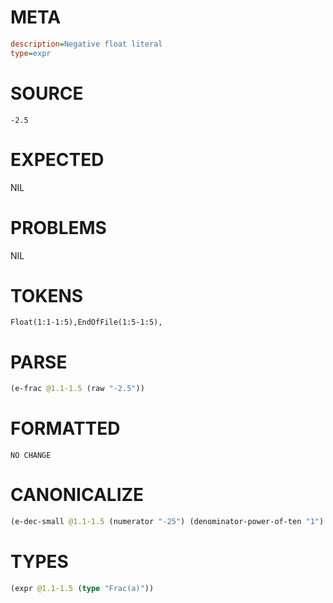 # META
~~~ini
description=Negative float literal
type=expr
~~~
# SOURCE
~~~roc
-2.5
~~~
# EXPECTED
NIL
# PROBLEMS
NIL
# TOKENS
~~~zig
Float(1:1-1:5),EndOfFile(1:5-1:5),
~~~
# PARSE
~~~clojure
(e-frac @1.1-1.5 (raw "-2.5"))
~~~
# FORMATTED
~~~roc
NO CHANGE
~~~
# CANONICALIZE
~~~clojure
(e-dec-small @1.1-1.5 (numerator "-25") (denominator-power-of-ten "1") (value "-2.5"))
~~~
# TYPES
~~~clojure
(expr @1.1-1.5 (type "Frac(a)"))
~~~
